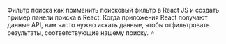  Фильтр поиска как применить поисковый фильтр в React JS и создать пример панели поиска в React. Когда приложения React получают данные API, нам часто нужно искать данные, чтобы отфильтровать результаты, соответствующие нашему поиску. ⭐
